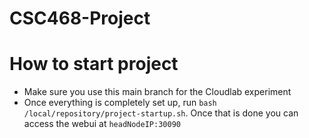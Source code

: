 # CSC468-Project
# How to start project
- Make sure you use this main branch for the Cloudlab experiment
- Once everything is completely set up, run `bash /local/repository/project-startup.sh`. Once that is done you can access the webui at `headNodeIP:30090`
